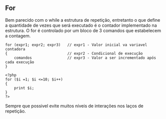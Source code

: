 ## For

Bem parecido com o while a estrutura de repetição, entretanto o que define a quantidade de vezes que será executado é o contador implementado na estrutura. O for é controlado por um bloco de 3 comandos que estabelecem a contagem.

```
for (expr1; expr2; expr3)   // expr1 - Valor inicial va variavel contadora
{                           // expr2 - Condicional de execução
    comandos                // expr3 - Valor a ser incrementado após cada execução
}
```

```
<?php
for ($i =1; $i <=10; $i++)
{
    print $i;
}
?>
```
Sempre que possivel evite muitos níveis de interações nos laços de repetição.
